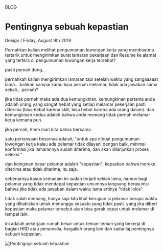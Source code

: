 <p class="type">BLOG</p>

# Pentingnya sebuah kepastian

<p class="meta">Design  /  Friday, August 9th 2019</p>

Pernahkan kalian melihat pengumuman lowongan kerja yang membuatmu tertarik untuk mengirimkan surat lamaran pekerjaan dan Resume ke alamat yang tertera di pengumuman lowongan kerja tersebut?

pasti pernah dong...

pernahkah kalian mengirimkan lamaran tapi setelah waktu yang sangaaaaat lama... bahkan sampai kamu lupa pernah melamar, tidak ada jawaban sama sekali... pernah?

jika tidak pernah maka ada dua kemungkinan. kemungkinan pertama anda adalah orang yang sangat hebat yang setiap melamar pekerjaan pasti diterima (bisa hebat karena skill, bisa hebat karena ada orang dalam). dan kemungkinan kedua adalah bahwa anda memang tidak pernah melamar kerja kemana pun.

jika pernah, hmm mari kita bahas bersama.

satu pertanyaan besarnya adalah, "untuk apa dibuat pengumuman lowongan kerja kalau ada pelamar tidak dilayani dengan baik, minimal konfirmasi jika lamarannya sudah diterima, dan akan dilanjutkan proses seleksi."

dan keinginan besar pelamar adalah "kepastian", kepastian bahwa mereka diterima atau tidak diterima, itu saja.

sebenarnya kasus semacam ini sudah terjadi sekian lama, namun bagi pelamar yang tidak mendapat kepastian umumnya langsung berasumsi bahwa jika tidak ada jawaban dalam waktu lama artinya "tidak lolos".

tidak salah memang, hanya saja kita lihat kerugian si pelamar berapa waktu yang dihabiskan untuk menunggu sesuatu yang tidak pasti. yang jika diberi kepastian maka pelamar tersebut akan bisa gerak cepat untuk melamar di tempat lain.

ini adalah pekerjaan rumah besar untuk teman-teman yang bekerja di bagian HRD atau personalia, hargailah orang lain dan sadarilaj pentingnya sebuah kepastian.

![Pentingnya sebuah kepastian](https://farooq-agent.web.app/assets/images/blog/large/pentingnya-sebuah-kepastian.jpg)
